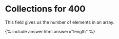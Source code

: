 # Collections for 400

This field gives us the number of elements in an array.

{% include answer.html answer="length" %}
